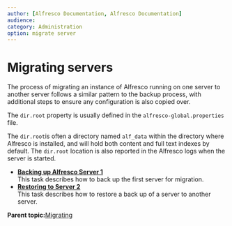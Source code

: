 ```yaml
---
author: [Alfresco Documentation, Alfresco Documentation]
audience: 
category: Administration
option: migrate server
---
```


# Migrating servers

The process of migrating an instance of Alfresco running on one server to another server follows a similar pattern to the backup process, with additional steps to ensure any configuration is also copied over.

The `dir.root` property is usually defined in the `alfresco-global.properties` file.

The `dir.root`is often a directory named `alf_data` within the directory where Alfresco is installed, and will hold both content and full text indexes by default. The `dir.root` location is also reported in the Alfresco logs when the server is started.

-   **[Backing up Alfresco Server 1](../tasks/migrate-backup-server.md)**  
This task describes how to back up the first server for migration.
-   **[Restoring to Server 2](../tasks/migrate-restore-server.md)**  
This task describes how to restore a back up of a server to another server.

**Parent topic:**[Migrating](../concepts/migrating.md)


